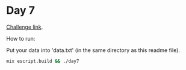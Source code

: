 # Day 7

[Challenge link](https://adventofcode.com/2022/day/7).

How to run:

Put your data into 'data.txt' (in the same directory as this readme file).

```sh
mix escript.build && ./day7
```
